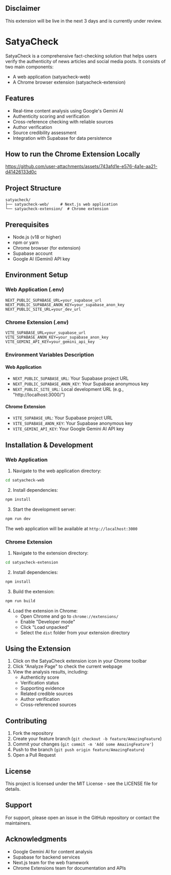 ## Disclaimer

This extension will be live in the next 3 days and is currently under review.

# SatyaCheck

SatyaCheck is a comprehensive fact-checking solution that helps users verify the authenticity of news articles and social media posts. It consists of two main components:
- A web application (satyacheck-web)
- A Chrome browser extension (satyacheck-extension)

## Features

- Real-time content analysis using Google's Gemini AI
- Authenticity scoring and verification
- Cross-reference checking with reliable sources
- Author verification
- Source credibility assessment
- Integration with Supabase for data persistence

## How to run the Chrome Extension Locally

https://github.com/user-attachments/assets/743afd1e-e576-4a1e-aa21-d41426133d0c

## Project Structure

```
satyacheck/
├── satyacheck-web/     # Next.js web application
└── satyacheck-extension/  # Chrome extension
```

## Prerequisites

- Node.js (v18 or higher)
- npm or yarn
- Chrome browser (for extension)
- Supabase account
- Google AI (Gemini) API key

## Environment Setup

### Web Application (.env)
```env
NEXT_PUBLIC_SUPABASE_URL=your_supabase_url
NEXT_PUBLIC_SUPABASE_ANON_KEY=your_supabase_anon_key
NEXT_PUBLIC_SITE_URL=your_dev_url
```

### Chrome Extension (.env)
```env
VITE_SUPABASE_URL=your_supabase_url
VITE_SUPABASE_ANON_KEY=your_supabase_anon_key
VITE_GEMINI_API_KEY=your_gemini_api_key
```

### Environment Variables Description



#### Web Application
- `NEXT_PUBLIC_SUPABASE_URL`: Your Supabase project URL
- `NEXT_PUBLIC_SUPABASE_ANON_KEY`: Your Supabase anonymous key
- `NEXT_PUBLIC_SITE_URL`: Local development URL (e.g., "http://localhost:3000/")

#### Chrome Extension
- `VITE_SUPABASE_URL`: Your Supabase project URL
- `VITE_SUPABASE_ANON_KEY`: Your Supabase anonymous key
- `VITE_GEMINI_API_KEY`: Your Google Gemini AI API key

## Installation & Development

### Web Application

1. Navigate to the web application directory:
```bash
cd satyacheck-web
```

2. Install dependencies:
```bash
npm install
```

3. Start the development server:
```bash
npm run dev
```

The web application will be available at `http://localhost:3000`

### Chrome Extension

1. Navigate to the extension directory:
```bash
cd satyacheck-extension
```

2. Install dependencies:
```bash
npm install
```

3. Build the extension:
```bash
npm run build
```

4. Load the extension in Chrome:
   - Open Chrome and go to `chrome://extensions/`
   - Enable "Developer mode"
   - Click "Load unpacked"
   - Select the `dist` folder from your extension directory

## Using the Extension

1. Click on the SatyaCheck extension icon in your Chrome toolbar
2. Click "Analyze Page" to check the current webpage
3. View the analysis results, including:
   - Authenticity score
   - Verification status
   - Supporting evidence
   - Related credible sources
   - Author verification
   - Cross-referenced sources

## Contributing

1. Fork the repository
2. Create your feature branch (`git checkout -b feature/AmazingFeature`)
3. Commit your changes (`git commit -m 'Add some AmazingFeature'`)
4. Push to the branch (`git push origin feature/AmazingFeature`)
5. Open a Pull Request

## License

This project is licensed under the MIT License - see the LICENSE file for details.

## Support

For support, please open an issue in the GitHub repository or contact the maintainers.

## Acknowledgments

- Google Gemini AI for content analysis
- Supabase for backend services
- Next.js team for the web framework
- Chrome Extensions team for documentation and APIs
